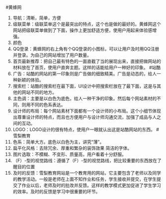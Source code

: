 #黄蜂网
1. 导航：清晰，简单，方便
2. 级联菜单：级联菜单这个是最突出的特点，这个也是做的最好的。黄蜂网这个网站把级联菜单做到了下面，操作上更加舒适方便，使用户用起来体验感增强。
3. 颜色
4. QQ登录：黄蜂网的右上角有个QQ登录的小图标，可以让用户及时用QQ注册并登录。为自己的网站增加了用户数量。
5. 首页最新推荐：把自己最有特色的一面直截了当的展现出来，直接把做网站的材料放在了首页，使用户直奔主题。这样的话能给用户一种好的印象。
#站酷
1. 广告：站酷的网站的第一印象则是广告做的细致精美。广告是动态的，给人一种新颖的体验。
2. 搜索栏：站酷的搜索栏在最下面，UI设计中把搜索栏放在了最下面，这是与其他的网站不同的地方。
3. 主色调：主要是以白色为底色，给人一种干净的印象。然后每个网站素材的不同，则用不同的色系表达。
4. 设计师的布局：每个网站素材下面都有一个设计师的小布局。这个小细节体现出尊重设计师的特点，而且也方便用户与设计师沟通交流，加强了成品与人之间的互动。
5. LOGO：LOGO设计的很有特点，使用户一眼就认出这是站酷网站的东西。
#雪梨教育
1. 色系：简单大方。底色以白色为主，讲究“薄”。
2. 扁平化风格：去除冗余、厚重和繁杂的装饰效果 简洁的字体。
3. 图片选取：不模糊、不变形、质量高，用户看着十分舒服。
4. （F）-型的视觉路线：遵循了（F）-型的视觉路线，把比较重要的东西放在了醒目的位置
5. 及时的反馈：雪梨教育网站是一个教育用的网站，它主要包含了老师以及同学的教学活动。一般是老师在上面不知作业和任务，学生接收并提交，在学生提交了作业以后，老师及时的批改并反馈。这样的教学模式更加促进了学生学习的效率。及时的反馈是学习中很重要的环节。